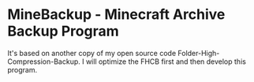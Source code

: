# MineBackup - Minecraft Archive Backup Program
It's based on another copy of my open source code Folder-High-Compression-Backup.
I will optimize the FHCB first and then develop this program.
